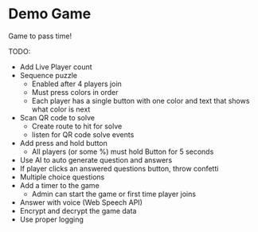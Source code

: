 # Demo Game

Game to pass time!

TODO:

- Add Live Player count
- Sequence puzzle
  - Enabled after 4 players join
  - Must press colors in order
  - Each player has a single button with one color and text that shows what color is next
- Scan QR code to solve
  - Create route to hit for solve
  - listen for QR code solve events
- Add press and hold button
  - All players (or some %) must hold Button for 5 seconds
- Use AI to auto generate question and answers
- If player clicks an answered questions button, throw confetti
- Multiple choice questions
- Add a timer to the game
  - Admin can start the game or first time player joins
- Answer with voice (Web Speech API)
- Encrypt and decrypt the game data
- Use proper logging
